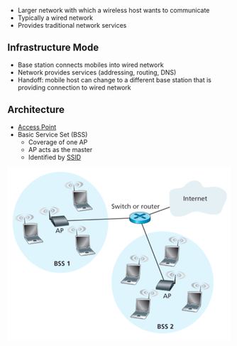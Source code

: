 - Larger network with which a wireless host wants to communicate
- Typically a wired network
- Provides traditional network services

## Infrastructure Mode

- Base station connects mobiles into wired network
- Network provides services (addressing, routing, DNS)
- Handoff: mobile host can change to a different base station that is providing connection to wired network

## Architecture

- [Access Point](Access%20Point.md)
- Basic Service Set (BSS)
	- Coverage of one AP
	- AP acts as the master
	- Identified by [SSID](SSID.md)

![](infrastructure-wireless-lan.png)


